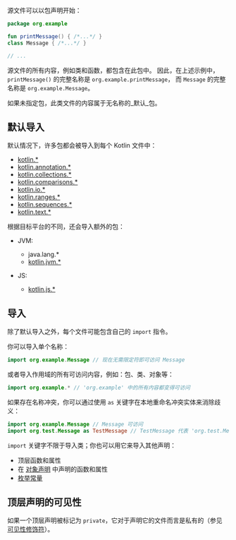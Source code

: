 [//]: # (title: 包与导入)

源文件可以以包声明开始：

```kotlin
package org.example

fun printMessage() { /*...*/ }
class Message { /*...*/ }

// ...
```

源文件的所有内容，例如类和函数，都包含在此包中。
因此，在上述示例中，`printMessage()` 的完整名称是 `org.example.printMessage`，
而 `Message` 的完整名称是 `org.example.Message`。

如果未指定包，此类文件的内容属于无名称的_默认_包。

## 默认导入

默认情况下，许多包都会被导入到每个 Kotlin 文件中：

- [kotlin.*](https://kotlinlang.org/api/latest/jvm/stdlib/kotlin/index.html)
- [kotlin.annotation.*](https://kotlinlang.org/api/latest/jvm/stdlib/kotlin.annotation/index.html)
- [kotlin.collections.*](https://kotlinlang.org/api/latest/jvm/stdlib/kotlin.collections/index.html)
- [kotlin.comparisons.*](https://kotlinlang.org/api/latest/jvm/stdlib/kotlin.comparisons/index.html)
- [kotlin.io.*](https://kotlinlang.org/api/latest/jvm/stdlib/kotlin.io/index.html)
- [kotlin.ranges.*](https://kotlinlang.org/api/latest/jvm/stdlib/kotlin.ranges/index.html)
- [kotlin.sequences.*](https://kotlinlang.org/api/latest/jvm/stdlib/kotlin.sequences/index.html)
- [kotlin.text.*](https://kotlinlang.org/api/latest/jvm/stdlib/kotlin.text/index.html)

根据目标平台的不同，还会导入额外的包：

- JVM:
  - java.lang.*
  - [kotlin.jvm.*](https://kotlinlang.org/api/latest/jvm/stdlib/kotlin.jvm/index.html)

- JS:    
  - [kotlin.js.*](https://kotlinlang.org/api/latest/jvm/stdlib/kotlin.js/index.html)

## 导入

除了默认导入之外，每个文件可能包含自己的 `import` 指令。

你可以导入单个名称：

```kotlin
import org.example.Message // 现在无需限定符即可访问 Message
```

或者导入作用域的所有可访问内容，例如：包、类、对象等：

```kotlin
import org.example.* // 'org.example' 中的所有内容都变得可访问
```

如果存在名称冲突，你可以通过使用 `as` 关键字在本地重命名冲突实体来消除歧义：

```kotlin
import org.example.Message // Message 可访问
import org.test.Message as TestMessage // TestMessage 代表 'org.test.Message'
```

`import` 关键字不限于导入类；你也可以用它来导入其他声明：

  * 顶层函数和属性
  * 在 [对象声明](object-declarations.md#object-declarations-overview) 中声明的函数和属性
  * [枚举常量](enum-classes.md)

## 顶层声明的可见性

如果一个顶层声明被标记为 `private`，它对于声明它的文件而言是私有的（参见 [可见性修饰符](visibility-modifiers.md)）。